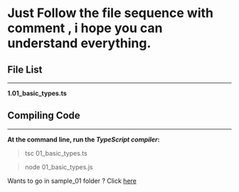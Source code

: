 # Just Follow the file sequence with comment , i hope you can understand everything.

## File List
----------------------------------

**1.01_basic_types.ts**




## Compiling Code
--------------------------

**At the command line, run the _TypeScript compiler_:**

> tsc 01_basic_types.ts

> node 01_basic_types.js


Wants to go in sample_01 folder ? Click  [here](/sample_01)


